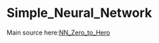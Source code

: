 # Simple_Neural_Network

Main source here:[NN_Zero_to_Hero](https://github.com/karpathy/nn-zero-to-hero)
